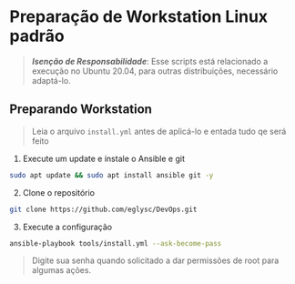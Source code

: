 # Preparação de Workstation Linux padrão

>**_Isenção de Responsabilidade_**:
> Esse scripts está relacionado a execução no Ubuntu 20.04, para outras distribuições, necessário adaptá-lo.

## Preparando Workstation
> Leia o arquivo `install.yml` antes de aplicá-lo e entada tudo qe será feito

1. Execute um update e instale o Ansible e git
```bash
sudo apt update && sudo apt install ansible git -y
```
2. Clone o repositório
```bash
git clone https://github.com/eglysc/DevOps.git
```

3. Execute a configuração
```bash
ansible-playbook tools/install.yml --ask-become-pass
```
>Digite sua senha quando solicitado a dar permissões de root para algumas ações.